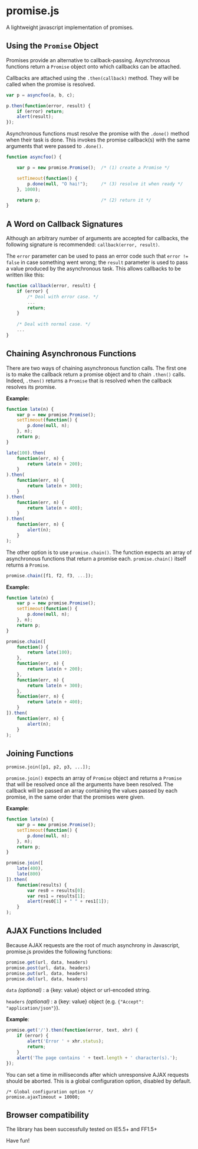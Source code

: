 # promise.js

A lightweight javascript implementation of promises.

## Using the `Promise` Object

Promises provide an alternative to callback-passing. Asynchronous functions return a `Promise` object onto which callbacks can be attached.

Callbacks are attached using the `.then(callback)` method. They will be called when the promise is resolved.

```js
var p = asyncfoo(a, b, c);

p.then(function(error, result) {
    if (error) return;
    alert(result);
});
```

Asynchronous functions must resolve the promise with the `.done()` method when their task is done. This invokes the promise callback(s) with the same arguments that were passed to `.done()`.

```js
function asyncfoo() {

    var p = new promise.Promise();  /* (1) create a Promise */

    setTimeout(function() {
        p.done(null, "O hai!");     /* (3) resolve it when ready */
    }, 1000);

    return p;                       /* (2) return it */
}
```

## A Word on Callback Signatures

Although an arbitrary number of arguments are accepted for callbacks, the following signature is recommended: `callback(error, result)`.

The `error` parameter can be used to pass an error code such that `error != false` in case something went wrong; the `result` parameter is used to pass a value produced by the asynchronous task. This allows callbacks to be written like this:

```js
function callback(error, result) {
    if (error) {
        /* Deal with error case. */
        ...
        return;
    }
       
    /* Deal with normal case. */
    ...
}
```

## Chaining Asynchronous Functions

There are two ways of chaining asynchronous function calls. The first one is to make the callback return a promise object and to chain `.then()` calls. Indeed, `.then()` returns a `Promise` that is resolved when the callback resolves its promise.

**Example:**

```js
function late(n) {
    var p = new promise.Promise();
    setTimeout(function() {
        p.done(null, n);
    }, n);
    return p;
}

late(100).then(
    function(err, n) {
        return late(n + 200);
    }
).then(
    function(err, n) {
        return late(n + 300);
    }
).then(
    function(err, n) {
        return late(n + 400);
    }
).then(
    function(err, n) {
        alert(n);
    }
);
```

The other option is to use `promise.chain()`. The function expects an array of asynchronous functions that return a promise each. `promise.chain()` itself returns a `Promise`.

```js
promise.chain([f1, f2, f3, ...]);
```

**Example:**

```js
function late(n) {
    var p = new promise.Promise();
    setTimeout(function() {
        p.done(null, n);
    }, n);
    return p;
}

promise.chain([
    function() {
        return late(100);
    },
    function(err, n) {
        return late(n + 200);
    },
    function(err, n) {
        return late(n + 300);
    },
    function(err, n) {
        return late(n + 400);
    }
]).then(
    function(err, n) {
        alert(n);
    }
);
```

## Joining Functions

    promise.join([p1, p2, p3, ...]);

`promise.join()` expects an array of `Promise` object and returns a `Promise` that will be resolved once all the arguments have been resolved. The callback will be passed an array containing the values passed by each promise, in the same order that the promises were given. 

**Example**:

```js
function late(n) {
    var p = new promise.Promise();
    setTimeout(function() {
        p.done(null, n);
    }, n);
    return p;
}

promise.join([
    late(400),
    late(800)
]).then(
    function(results) {
        var res0 = results[0];
        var res1 = results[1];
        alert(res0[1] + " " + res1[1]);
    }
);
```

## AJAX Functions Included

Because AJAX requests are the root of much asynchrony in Javascript, promise.js provides the following functions:

```js
promise.get(url, data, headers)
promise.post(url, data, headers)
promise.put(url, data, headers)
promise.del(url, data, headers)
```

`data` *(optional)* : a {key: value} object or url-encoded string.

`headers` *(optional)* :  a {key: value} object (e.g. `{"Accept": "application/json"}`).

**Example**:

```js
promise.get('/').then(function(error, text, xhr) {
    if (error) {
        alert('Error ' + xhr.status);
        return;
    }
    alert('The page contains ' + text.length + ' character(s).');
});
```

You can set a time in milliseconds after which unresponsive AJAX
requests should be aborted. This is a global configuration option,
disabled by default.

    /* Global configuration option */
    promise.ajaxTimeout = 10000;


## Browser compatibility

The library has been successfully tested on IE5.5+ and FF1.5+


Have fun!
